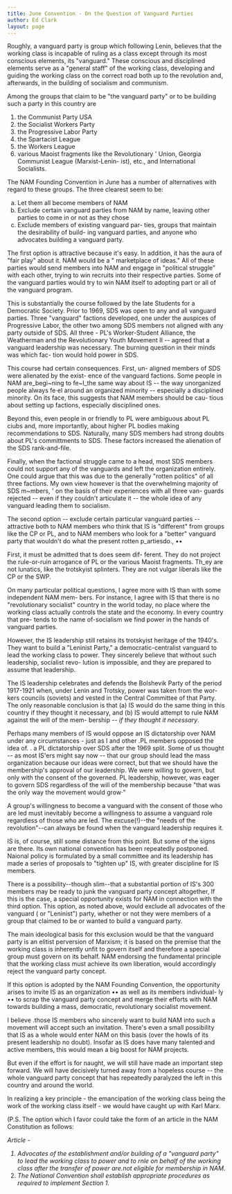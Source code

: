 ```yaml
---
title: June Convention - On the Question of Vanguard Parties
author: Ed Clark
layout: page
---
```

Roughly, a vanguard party is group which
following Lenin, believes that the working class is incapable of ruling as a class except through its
most conscious elements, its "vanguard." These
conscious and disciplined elements serve as a "general staff" of the working class, developing and
guiding the working class on the correct road both
up to the revolution and, afterwards, in the building of socialism and communism.

Among the groups that claim to be "the vanguard party" or to be building such a party in this
country are 

1. the Communist Party USA
2. the Socialist Workers Party
3. the Progressive Labor Party
4. the Spartacist League
5. the Workers League
6. various Maoist fragments like the Revolutionary '
Union, Georgia Communist League (Marxist-Lenin-
ist), etc., and
International Socialists.

The NAM Founding Convention in June has a
number of alternatives with regard to these groups.
The three clearest seem to be:

<ol style="list-style-type: lower-alpha">
<li>Let them all become members of NAM</li>
<li>Exclude certain vanguard parties from NAM
by name, leaving other parties to come in or not as
they chose</li>
<li>Exclude members of existing vanguard par-
ties, groups that maintain the desirability of build-
ing vanguard parties, and anyone who advocates
building a vanguard party.</li>
</ol>

The first option is attractive because it's easy. In
addition, it has the aura of "fair play" about it. NAM
would be a " marketplace of ideas." All of these
parties would send members into NAM and engage
in "political struggle" with each other, trying to win
recruits into their respective parties. Some of the
vanguard parties would try to win NAM itself to
adopting part or all of the vanguard program.

This is substantially the course followed by the 
late Students for a Democratic Society. Prior to 1969, 
SDS was open to any and all vanguard parties. 
Three "vanguard" factions developed, one under the 
auspices of Progressive Labor, the other two among 
SDS members not aligned with any party outside of 
SDS. All three - PL's Worker-Student Alliance, the 
Weatherman and the Revolutionary Youth Movement 
II -- agreed that a vanguard leadership was necessary. 
The burning question in their minds was which fac-
tion would hold power in SDS.

This course had certain consequences. First, un-
aligned members of SDS were alienated by the exist-
ence of the vanguard factions. Some people in NAM
are_begi~ning to fe~I_the same way about IS -- the way
unorganized people always fe·el around an organized
minority -- especially a disciplined minority. On its
face, this suggests that NAM members should be cau-
tious about setting up factions, especially disciplined
ones.

Beyond this, even people in or friendly to PL
were ambiguous about PL ciubs and, more importantly, about higher PL bodies making recommendations to SDS. Naturally, many SDS members had
strong doubts about PL's committments to SDS.
These factors increased the alienation of the SDS
rank-and-file.

Finally, when the factional struggle came to a
head, most SDS members could not support any of
the vanguards and left the organization entirely. One
could argue that this was due to the generally "rotten
politics" of all three factions. My own view however
is that the overwhelming majority of SDS m~mbers, '
on the basis of their experiences with all three van-
guards rejected -- even if they couldn't articulate it --
the whole idea of any vanguard leading them to socialism.

The second option -- exclude certain particular
vanguard parties -- attractive both to NAM members
who think that IS is "different" from groups like the
CP or PL, and to NAM members who look for a
"better" vanguard party that wouldn't do what the
present rotten p_artiesdo., ••

First, it must be admitted that ts does seem dif-
ferent. They do not project the rule-or-ruin arrogance
of PL or the various Maoist fragments. Th_ey are not
lunatics, like the trotskyist splinters. They are not
vulgar liberals like the CP or the SWP.

On many particular political questions, I agree
more with IS than with some independent NAM mem-
bers. For instance, I agree with IS that there is no
"revolutionary socialist" country in the world today,
no place where the working class actually controls
the state and the economy. In every country that pre-
tends to the name of-socialism we find power in the
hands of vanguard parties.

However, the IS leadership still retains its
trotskyist heritage of the 1940's. They want to build
a "Leninist Party," a democratic-centralist vanguard
to lead the working class to power. They sincerely
believe that without such leadership, socialist revo-
lution is impossible, and they are prepared to assume
that leadership.

The IS leadership celebrates and defends the
Bolshevik Party of the period 1917-1921 when, under
Lenin and Trotsky, power was taken from the wor-
kers councils (soviets) and vested in the Central
Committee of that Party. The only reasonable conclusion is that (a) IS would do the same thing in this
country if they thought it necessary, and (b) IS would
attempt to rule NAM against the will of the mem-
bership -- *if they thought it necessary*.

Perhaps many members of IS would oppose an
IS dictatorship over NAM under any circumstances -
just as I and other .PL members opposed the idea of. .
a PL dictatorship over SDS after the 1969 split. Some of us thought -- as most IS'ers might say now -- that
our group should lead the mass organization because
our ideas were correct, but that we should have the
membership's approval of our leadership. We were
willing to govern, but only with the consent of the
governed. PL leadership, however, was eager to govern SDS regardless of the will of the membership because "that was the only way the movement would grow·"

A group's willingness to become a vanguard with
the consent of those who are led must inevitably become a willingness to assume a vanguard role regardless of those who are led. The excuse(!)--the "needs of the revolution"--can always be found when the
vanguard leadership requires it.

IS is, of course, still some distance from this
point. But some of the signs are there. Its own national convention has been repeatedly postponed. Naional policy is formulated by a
small committee and its leadership has made a series of proposals to "tighten up" IS, with greater discipline for IS members.

There is a possibility--though slim--that a substantial portion of IS's 300 members may be ready
to junk the vanguard party concept altogether, If
this is the case, a special opportunity exists for NAM
in connection with the third option.
This option, as noted above, would exclude all
advocates of the vanguard ( or "Leninist") party, whether or not they were members of a group that claimed
to be or wanted to build a vanguard party.

The main ideological basis for this exclusion
would be that the vanguard party is an elitist perversion of Marxism; it is based on the premise that the
working class is inherently unfit to govern itself and
therefore a special group must govern on its behalf. NAM endorsing the fundamental principle that the working class must achieve its own liberation, would
accordingly reject the vanguard party concept.

If this option is adopted by the NAM Founding
Convention, the opportunity arises to invite IS as
an organization •• as well as its members individual-
ly •• to scrap the vanguard party concept and merge
their efforts with NAM towards building a mass, democratic, revolutionary socialist movement.

I believe .those IS members who sincerely want
to build NAM into such a movement will accept such
an invitation. There's even a small possibility that
IS as a whole would enter NAM on this basis (over
the howls of its present leadership no doubt). Insofar as IS does have many talented·and active members, this would mean a big boost for NAM projects.

But even if the effort is for naught, we will still have made an important step forward. We will
have decisively turned away from a hopeless course -- 
the whole vanguard party concept that has repeatedly paralyzed the left in this country and around
the world.

In realizing a key principle - the emancipation
of the working class being the work of the working
class itself - we would have caught up with Karl Marx.

(P.S. The option which I favor could take the form
of an article in the NAM Constitution as follows:

<i>Article -

1. Advocates of the establishment and/or
building of a "vanguard party" to lead the
working class to power and to rnle on behalf
of the working class after the transfer of power
are.not eligible for membership in NAM.
1. The National Convention shall establish appropriate procedures as required to implement Section 1.</i>


